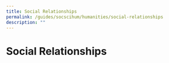 ```yaml
---
title: Social Relationships
permalink: /guides/socscihum/humanities/social-relationships
description: ""
---
```

# Social Relationships